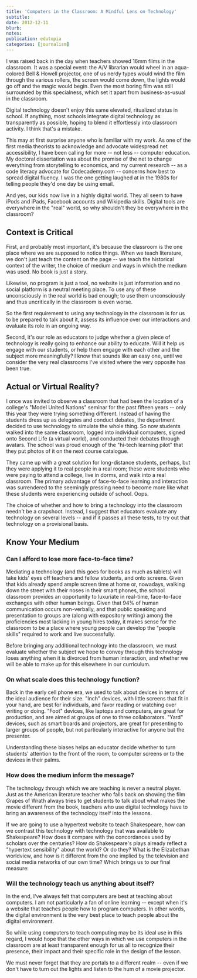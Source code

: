 ```yaml
---
title: 'Computers in the Classroom: A Mindful Lens on Technology'
subtitle:
date: 2012-12-11
blurb:
notes:
publication: edutopia
categories: [journalism]
---
```


I was raised back in the day when teachers showed 16mm films in the classroom. It was a special event: the A/V librarian would wheel in an aqua-colored Bell & Howell projector, one of us nerdy types would wind the film through the various rollers, the screen would come down, the lights would go off and the magic would begin. Even the most boring film was still surrounded by this specialness, which set it apart from business-as-usual in the classroom.

Digital technology doesn't enjoy this same elevated, ritualized status in school. If anything, most schools integrate digital technology as transparently as possible, hoping to blend it effortlessly into classroom activity. I think that's a mistake.

This may at first surprise anyone who is familiar with my work. As one of the first media theorists to acknowledge and advocate widespread net accessibility, I have been calling for more -- not less -- computer education. My doctoral dissertation was about the promise of the net to change everything from storytelling to economics, and my current research -- as a code literacy advocate for Codecademy.com -- concerns how best to spread digital fluency. I was the one getting laughed at in the 1980s for telling people they'd one day be using email.

And yes, our kids now live in a highly digital world. They all seem to have iPods and iPads, Facebook accounts and Wikipedia skills. Digital tools are everywhere in the "real" world, so why shouldn't they be everywhere in the classroom?

## Context is Critical

First, and probably most important, it's because the classroom is the one place where we are supposed to notice things. When we teach literature, we don't just teach the content on the page -- we teach the historical context of the writer, the choice of medium and ways in which the medium was used. No book is just a story.

Likewise, no program is just a tool, no website is just information and no social platform is a neutral meeting place. To use any of these unconsciously in the real world is bad enough; to use them unconsciously and thus uncritically in the classroom is even worse.

So the first requirement to using any technology in the classroom is for us to be prepared to talk about it, assess its influence over our interactions and evaluate its role in an ongoing way.

Second, it's our role as educators to judge whether a given piece of technology is really going to enhance our ability to educate. Will it help us engage with our students, or help them engage with each other and the subject more meaningfully? I know that sounds like an easy one, until we consider the very real classrooms I’ve visited where the very opposite has been true.

## Actual or Virtual Reality?

I once was invited to observe a classroom that had been the location of a college's "Model United Nations" seminar for the past fifteen years -- only this year they were trying something different. Instead of having the students dress up as delegates and conduct debates, the department decided to use technology to simulate the whole thing. So now students walked into the same classroom, logged into individual computers, signed onto Second Life (a virtual world), and conducted their debates through avatars. The school was proud enough of the "hi-tech learning pilot" that they put photos of it on the next course catalogue.

They came up with a great solution for long-distance students, perhaps, but they were applying it to real people in a real room; these were students who were paying to attend a college, live in dorms, and walk into a real classroom. The primary advantage of face-to-face learning and interaction was surrendered to the seemingly pressing need to become more like what these students were experiencing outside of school. Oops.

The choice of whether and how to bring a technology into the classroom needn't be a crapshoot. Instead, I suggest that educators evaluate any technology on several levels -- and if it passes all these tests, to try out that technology on a provisional basis.

## Know Your Medium

### Can I afford to lose more face-to-face time?

Mediating a technology (and this goes for books as much as tablets) will take kids' eyes off teachers and fellow students, and onto screens. Given that kids already spend ample screen time at home or, nowadays, walking down the street with their noses in their smart phones, the school classroom provides an opportunity to luxuriate in real-time, face-to-face exchanges with other human beings. Given that 94% of human communication occurs non-verbally, and that public speaking and presentation to groups are (along with expository writing) among the proficiencies most lacking in young hires today, it makes sense for the classroom to be a place where young people can develop the "people skills" required to work and live successfully.

Before bringing any additional technology into the classroom, we must evaluate whether the subject we hope to convey through this technology loses anything when it is divorced from human interaction, and whether we will be able to make up for this elsewhere in our curriculum.

### On what scale does this technology function?

Back in the early cell phone era, we used to talk about devices in terms of the ideal audience for their size. "Inch" devices, with little screens that fit in your hand, are best for individuals, and favor reading or watching over writing or doing. "Foot" devices, like laptops and computers, are great for production, and are aimed at groups of one to three collaborators. "Yard" devices, such as smart boards and projectors, are great for presenting to larger groups of people, but not particularly interactive for anyone but the presenter.

Understanding these biases helps an educator decide whether to turn students' attention to the front of the room, to computer screens or to the devices in their palms.

### How does the medium inform the message?

The technology through which we are teaching is never a neutral player. Just as the American literature teacher who falls back on showing the film Grapes of Wrath always tries to get students to talk about what makes the movie different from the book, teachers who use digital technology have to bring an awareness of the technology itself into the lessons.

If we are going to use a hypertext website to teach Shakespeare, how can we contrast this technology with technology that was available to Shakespeare? How does it compare with the concordances used by scholars over the centuries? How do Shakespeare's plays already reflect a "hypertext sensibility" about the world? Or do they? What is the Elizabethan worldview, and how is it different from the one implied by the television and social media networks of our own time? Which brings us to our final measure:

### Will the technology teach us anything about itself?

In the end, I've always felt that computers are best at teaching about computers. I am not particularly a fan of online learning -- except when it's a website that teaches people how to program computers. In other words, the digital environment is the very best place to teach people about the digital environment.

So while using computers to teach computing may be its ideal use in this regard, I would hope that the other ways in which we use computers in the classroom are at least transparent enough for us all to recognize their presence, their impact and their specific role in the design of the lesson.

We must never forget that they are portals to a different realm -- even if we don't have to turn out the lights and listen to the hum of a movie projector.
